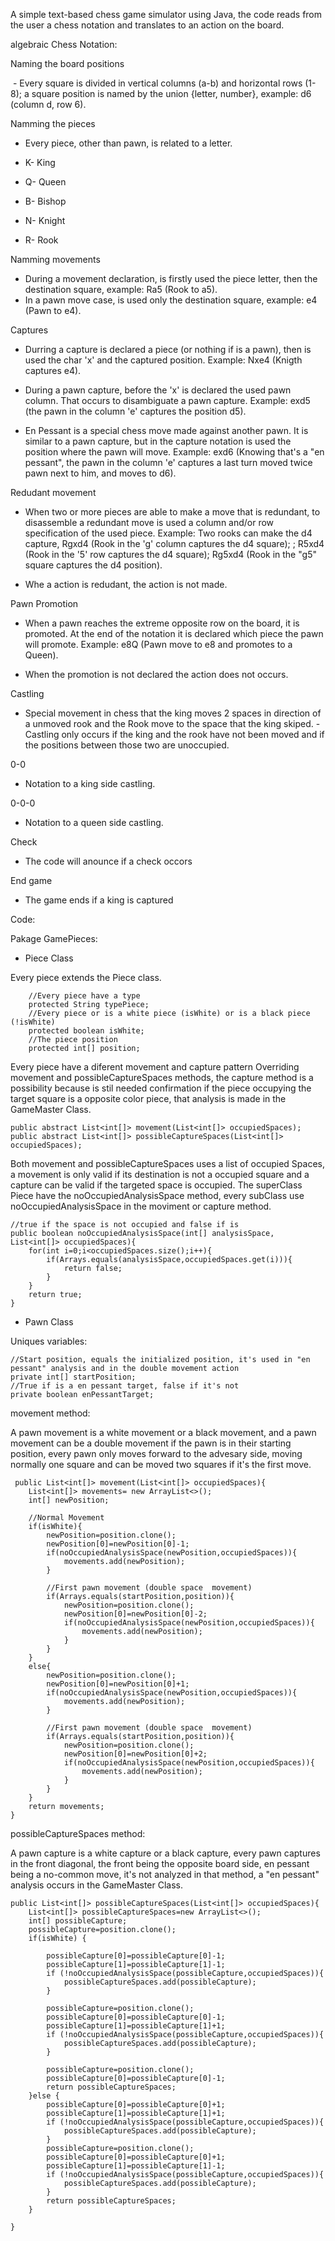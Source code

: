 A simple text-based chess game simulator using Java, the code reads from the user a chess notation and translates to an action on the board. 

algebraic Chess Notation:

Naming the board positions

 - Every square is divided in vertical columns (a-b) and horizontal rows (1-8); a square position is named by the union {letter, number}, example: d6 (column d, row 6).

Namming the pieces

 - Every piece, other than pawn, is related to a letter.

 - K- King
 - Q- Queen
 - B- Bishop
 - N- Knight
 - R- Rook

Namming movements

 - During a movement declaration, is firstly used the piece letter, then the destination square, example: Ra5 (Rook to a5).
 - In a pawn move case, is used only the destination square, example: e4 (Pawn to e4).

Captures

 - Durring a capture is declared a piece (or nothing if is a pawn), then is used the char 'x' and the captured position.
 Example: Nxe4 (Knigth captures e4).

 - During a pawn capture, before the 'x' is declared the used pawn column. That occurs to disambiguate a pawn capture.
 Example: exd5 (the pawn in the column 'e' captures the position d5).

 - En Pessant is a special chess move made against another pawn. It is similar to a pawn capture, but in the capture notation is used the position where the pawn will move.
 Example: exd6 (Knowing that's a "en pessant", the pawn in the column 'e' captures a last turn moved twice pawn next to him, and moves to d6).

Redudant movement

 - When two or more pieces are able to make a move that is redundant, to disassemble a redundant move is used a column and/or row specification of the used piece.
 Example: Two rooks can make the d4 capture, Rgxd4 (Rook in the 'g' column captures the d4 square); ; R5xd4 (Rook in the '5' row captures the d4 square); Rg5xd4 (Rook in the "g5" square 
 captures the d4 position).

 - Whe a action is redudant, the action is not made.

Pawn Promotion

 - When a pawn reaches the extreme opposite row on the board, it is promoted. At the end of the notation it is declared which piece the pawn will promote.
 Example: e8Q (Pawn move to e8 and promotes to a Queen).

 - When the promotion is not declared the action does not occurs.

Castling

 - Special movement in chess that the king moves 2 spaces in direction of a unmoved rook and the Rook move to the space that the king skiped.
 -Castling only occurs if the king and the rook have not been moved and if the positions between those two are unoccupied.

 0-0
 - Notation to a king side castling.

 0-0-0
 - Notation to a queen side castling.

Check
- The code will anounce if a check occors

End game
 - The game ends if a king is captured


Code:

  Pakage GamePieces:

  - Piece Class


  Every piece extends the Piece class.

        //Every piece have a type
        protected String typePiece;
        //Every piece or is a white piece (isWhite) or is a black piece (!isWhite)
        protected boolean isWhite;
        //The piece position
        protected int[] position;

  Every piece have a diferent movement and capture pattern Overriding movement and possibleCaptureSpaces methods, the capture method is a possibility because is stil needed confirmation if the piece occupying the target square is a opposite color piece, that analysis is made in the GameMaster Class.

    public abstract List<int[]> movement(List<int[]> occupiedSpaces);
    public abstract List<int[]> possibleCaptureSpaces(List<int[]> occupiedSpaces);

  Both movement and possibleCaptureSpaces uses a list of occupied Spaces, a movement is only valid if its destination is not a occupied square and a capture can be valid if the targeted space is occupied. The superClass Piece have the noOccupiedAnalysisSpace method, every subClass use noOccupiedAnalysisSpace in the moviment or capture method.

    //true if the space is not occupied and false if is
    public boolean noOccupiedAnalysisSpace(int[] analysisSpace, List<int[]> occupiedSpaces){
        for(int i=0;i<occupiedSpaces.size();i++){
            if(Arrays.equals(analysisSpace,occupiedSpaces.get(i))){
                return false;
            }
        }
        return true;
    }

- Pawn Class

Uniques variables:

    //Start position, equals the initialized position, it's used in "en pessant" analysis and in the double movement action
    private int[] startPosition;
    //True if is a en pessant target, false if it's not
    private boolean enPessantTarget;


movement method:

A pawn movement is a white movement or a black movement, and a pawn movement can be a double movement if the pawn is in their starting position, every pawn only moves forward to the advesary side, moving normally one square and can be moved two squares if it's the first move.

     public List<int[]> movement(List<int[]> occupiedSpaces){
        List<int[]> movements= new ArrayList<>();
        int[] newPosition;

        //Normal Movement
        if(isWhite){
            newPosition=position.clone();
            newPosition[0]=newPosition[0]-1;
            if(noOccupiedAnalysisSpace(newPosition,occupiedSpaces)){
                movements.add(newPosition);
            }

            //First pawn movement (double space  movement)
            if(Arrays.equals(startPosition,position)){
                newPosition=position.clone();
                newPosition[0]=newPosition[0]-2;
                if(noOccupiedAnalysisSpace(newPosition,occupiedSpaces)){
                    movements.add(newPosition);
                }
            }
        }
        else{
            newPosition=position.clone();
            newPosition[0]=newPosition[0]+1;
            if(noOccupiedAnalysisSpace(newPosition,occupiedSpaces)){
                movements.add(newPosition);
            }

            //First pawn movement (double space  movement)
            if(Arrays.equals(startPosition,position)){
                newPosition=position.clone();
                newPosition[0]=newPosition[0]+2;
                if(noOccupiedAnalysisSpace(newPosition,occupiedSpaces)){
                    movements.add(newPosition);
                }
            }
        }
        return movements;
    }

possibleCaptureSpaces method:


A pawn capture is a white capture or a black capture, every pawn captures in the front diagonal, the front being the opposite board side, en pessant being a no-common move, it's not analyzed in that method, a "en pessant" analysis occurs in the GameMaster Class.

    public List<int[]> possibleCaptureSpaces(List<int[]> occupiedSpaces){
        List<int[]> possibleCaptureSpaces=new ArrayList<>();
        int[] possibleCapture;
        possibleCapture=position.clone();
        if(isWhite) {

            possibleCapture[0]=possibleCapture[0]-1;
            possibleCapture[1]=possibleCapture[1]-1;
            if (!noOccupiedAnalysisSpace(possibleCapture,occupiedSpaces)){
                possibleCaptureSpaces.add(possibleCapture);
            }

            possibleCapture=position.clone();
            possibleCapture[0]=possibleCapture[0]-1;
            possibleCapture[1]=possibleCapture[1]+1;
            if (!noOccupiedAnalysisSpace(possibleCapture,occupiedSpaces)){
                possibleCaptureSpaces.add(possibleCapture);
            }

            possibleCapture=position.clone();
            possibleCapture[0]=possibleCapture[0]-1;
            return possibleCaptureSpaces;
        }else {
            possibleCapture[0]=possibleCapture[0]+1;
            possibleCapture[1]=possibleCapture[1]+1;
            if (!noOccupiedAnalysisSpace(possibleCapture,occupiedSpaces)){
                possibleCaptureSpaces.add(possibleCapture);
            }
            possibleCapture=position.clone();
            possibleCapture[0]=possibleCapture[0]+1;
            possibleCapture[1]=possibleCapture[1]-1;
            if (!noOccupiedAnalysisSpace(possibleCapture,occupiedSpaces)){
                possibleCaptureSpaces.add(possibleCapture);
            }
            return possibleCaptureSpaces;
        }

    }
   


